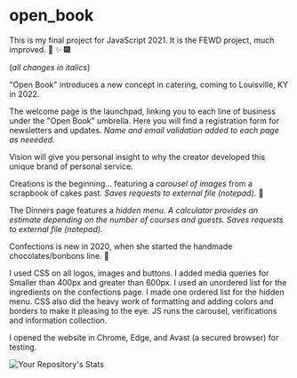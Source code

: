 # open_book
This is my final project for JavaScript 2021. It is the FEWD project, much improved.  :tada: :sparkles: :fireworks:

(*all changes in italics*}

"Open Book" introduces a new concept in catering, coming to Louisville, KY in 2022.

The welcome page is the launchpad, linking you to each line of business under the "Open Book" umbrella. Here you will find a registration form for newsletters and updates. *Name and email validation added to each page as neeeded.*

Vision will give you personal insight to why the creator developed this unique brand of personal service.

Creations is the beginning... featuring a *carousel of images* from a scrapbook of cakes past. *Saves requests to external file (notepad).* :cake:

The Dinners page features a *hidden menu.  A calculator provides an estimate depending on the number of courses and guests. Saves requests to external file (notepad).*

Confections is new in 2020, when she started the handmade chocolates/bonbons line. :candy:

I used CSS on all logos, images and buttons. I added media queries for Smaller than 400px and greater than 600px.  I used an unordered list for the ingredients on the confections page. I made one ordered list for the hidden menu.  CSS also did the heavy work of formatting and adding colors and borders to make it pleasing to the eye. JS runs the carousel, verifications and information collection.

I opened the website in Chrome, Edge, and Avast (a secured browser) for testing.


![Your Repository's Stats](https://github-readme-stats.vercel.app/api?username=amyktomey&show_icons=true)
